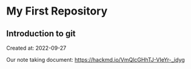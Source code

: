 # My First Repository

## Introduction to git

Created at: 2022-09-27

Our note taking document: https://hackmd.io/VmQlcGHhTJ-VIeYr-_idyg
